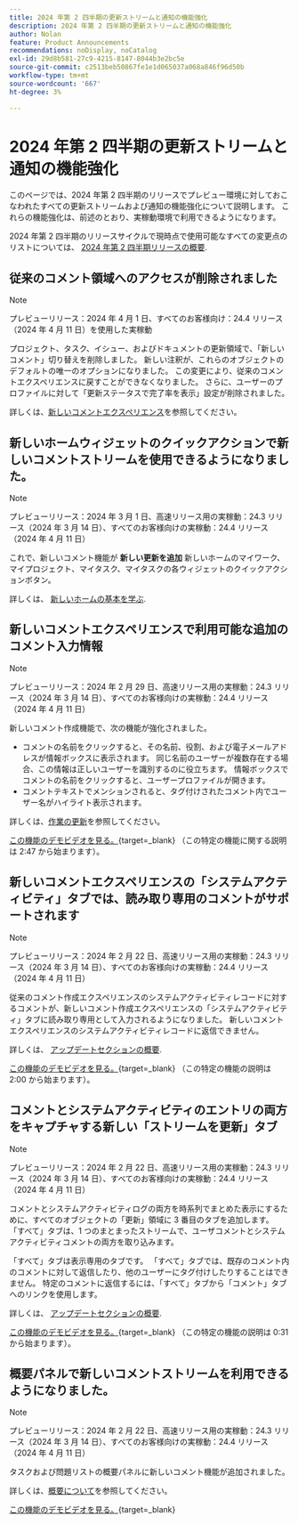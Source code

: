 ```yaml
---
title: 2024 年第 2 四半期の更新ストリームと通知の機能強化
description: 2024 年第 2 四半期の更新ストリームと通知の機能強化
author: Nolan
feature: Product Announcements
recommendations: noDisplay, noCatalog
exl-id: 29d8b581-27c9-4215-8147-8044b3e2bc5e
source-git-commit: c2513beb50867fe1e1d065037a068a846f96d50b
workflow-type: tm+mt
source-wordcount: '667'
ht-degree: 3%

---
```


# 2024 年第 2 四半期の更新ストリームと通知の機能強化

このページでは、2024 年第 2 四半期のリリースでプレビュー環境に対しておこなわれたすべての更新ストリームおよび通知の機能強化について説明します。 これらの機能強化は、前述のとおり、実稼動環境で利用できるようになります。

2024 年第 2 四半期のリリースサイクルで現時点で使用可能なすべての変更点のリストについては、 [2024 年第 2 四半期リリースの概要](/help/quicksilver/product-announcements/product-releases/24-q2-release-activity/24-q2-release-overview.md).

## 従来のコメント領域へのアクセスが削除されました

>[!NOTE]
>
>プレビューリリース：2024 年 4 月 1 日、すべてのお客様向け：24.4 リリース（2024 年 4 月 11 日）を使用した実稼動

プロジェクト、タスク、イシュー、およびドキュメントの更新領域で、「新しいコメント」切り替えを削除しました。 新しい注釈が、これらのオブジェクトのデフォルトの唯一のオプションになりました。 この変更により、従来のコメントエクスペリエンスに戻すことができなくなりました。 さらに、ユーザーのプロファイルに対して「更新ステータスで完了率を表示」設定が削除されました。

詳しくは、[新しいコメントエクスペリエンス](/help/quicksilver/product-announcements/betas/new-commenting-experience-beta/unified-commenting-experience.md)を参照してください。

## 新しいホームウィジェットのクイックアクションで新しいコメントストリームを使用できるようになりました。

>[!NOTE]
>
>プレビューリリース：2024 年 3 月 1 日、高速リリース用の実稼動：24.3 リリース（2024 年 3 月 14 日）、すべてのお客様向けの実稼動：24.4 リリース（2024 年 4 月 11 日）

これで、新しいコメント機能が **新しい更新を追加** 新しいホームのマイワーク、マイプロジェクト、マイタスク、マイタスクの各ウィジェットのクイックアクションボタン。

詳しくは、 [新しいホームの基本を学ぶ](/help/quicksilver/workfront-basics/using-home/new-home/get-started-with-new-home.md).

## 新しいコメントエクスペリエンスで利用可能な追加のコメント入力情報

>[!NOTE]
>
>プレビューリリース：2024 年 2 月 29 日、高速リリース用の実稼動：24.3 リリース（2024 年 3 月 14 日）、すべてのお客様向けの実稼動：24.4 リリース（2024 年 4 月 11 日）

新しいコメント作成機能で、次の機能が強化されました。

* コメントの名前をクリックすると、その名前、役割、および電子メールアドレスが情報ボックスに表示されます。 同じ名前のユーザーが複数存在する場合、この情報は正しいユーザーを識別するのに役立ちます。 情報ボックスでコメントの名前をクリックすると、ユーザープロファイルが開きます。
* コメントテキストでメンションされると、タグ付けされたコメント内でユーザー名がハイライト表示されます。

詳しくは、[作業の更新](/help/quicksilver/workfront-basics/updating-work-items-and-viewing-updates/update-work.md)を参照してください。

[この機能のデモビデオを見る。](https://video.tv.adobe.com/v/3427992/){target=_blank} （この特定の機能に関する説明は 2:47 から始まります）。

## 新しいコメントエクスペリエンスの「システムアクティビティ」タブでは、読み取り専用のコメントがサポートされます

>[!NOTE]
>
>プレビューリリース：2024 年 2 月 22 日、高速リリース用の実稼動：24.3 リリース（2024 年 3 月 14 日）、すべてのお客様向けの実稼動：24.4 リリース（2024 年 4 月 11 日）

従来のコメント作成エクスペリエンスのシステムアクティビティレコードに対するコメントが、新しいコメント作成エクスペリエンスの「システムアクティビティ」タブに読み取り専用として入力されるようになりました。 新しいコメントエクスペリエンスのシステムアクティビティレコードに返信できません。

詳しくは、 [アップデートセクションの概要](/help/quicksilver/workfront-basics/updating-work-items-and-viewing-updates/updates-tab-overview.md).

[この機能のデモビデオを見る。](https://video.tv.adobe.com/v/3427992/){target=_blank} （この特定の機能の説明は 2:00 から始まります）。

## コメントとシステムアクティビティのエントリの両方をキャプチャする新しい「ストリームを更新」タブ

>[!NOTE]
>
>プレビューリリース：2024 年 2 月 22 日、高速リリース用の実稼動：24.3 リリース（2024 年 3 月 14 日）、すべてのお客様向けの実稼動：24.4 リリース（2024 年 4 月 11 日）

コメントとシステムアクティビティログの両方を時系列でまとめた表示にするために、すべてのオブジェクトの「更新」領域に 3 番目のタブを追加します。 「すべて」タブは、1 つのまとまったストリームで、ユーザコメントとシステムアクティビティコメントの両方を取り込みます。

「すべて」タブは表示専用のタブです。 「すべて」タブでは、既存のコメント内のコメントに対して返信したり、他のユーザーにタグ付けしたりすることはできません。 特定のコメントに返信するには、「すべて」タブから「コメント」タブへのリンクを使用します。

詳しくは、 [アップデートセクションの概要](/help/quicksilver/workfront-basics/updating-work-items-and-viewing-updates/updates-tab-overview.md).

[この機能のデモビデオを見る。](https://video.tv.adobe.com/v/3427992/){target=_blank} （この特定の機能の説明は 0:31 から始まります）。

## 概要パネルで新しいコメントストリームを利用できるようになりました。

>[!NOTE]
>
>プレビューリリース：2024 年 2 月 22 日、高速リリース用の実稼動：24.3 リリース（2024 年 3 月 14 日）、すべてのお客様向けの実稼動：24.4 リリース（2024 年 4 月 11 日）

タスクおよび問題リストの概要パネルに新しいコメント機能が追加されました。

詳しくは、[概要について](/help/quicksilver/workfront-basics/the-new-workfront-experience/summary-overview.md)を参照してください。

[この機能のデモビデオを見る。](https://video.tv.adobe.com/v/3427991/){target=_blank}
